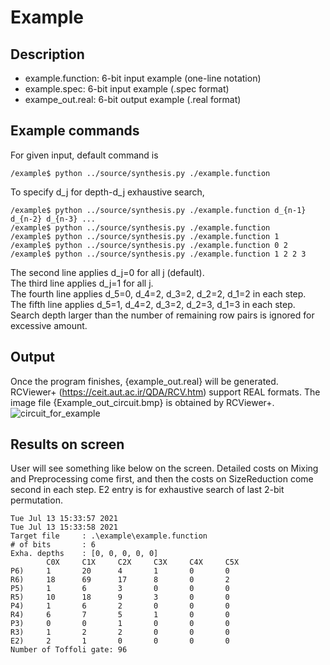 # Example
## Description

- example.function: 6-bit input example (one-line notation)
- example.spec: 6-bit input example (.spec format)
- exampe_out.real: 6-bit output example (.real format)


## Example commands
For given input, default command is
```
/example$ python ../source/synthesis.py ./example.function
```
To specify d_j for depth-d_j exhaustive search,
```
/example$ python ../source/synthesis.py ./example.function d_{n-1} d_{n-2} d_{n-3} ...
/example$ python ../source/synthesis.py ./example.function
/example$ python ../source/synthesis.py ./example.function 1
/example$ python ../source/synthesis.py ./example.function 0 2
/example$ python ../source/synthesis.py ./example.function 1 2 2 3
```
The second line applies d_j=0 for all j (default).  
The third line applies d_j=1 for all j.  
The fourth line applies d_5=0, d_4=2, d_3=2, d_2=2, d_1=2 in each step.  
The fifth line applies d_5=1, d_4=2, d_3=2, d_2=3, d_1=3 in each step.  
Search depth larger than the number of remaining row pairs is ignored for excessive amount.  

## Output
Once the program finishes, {example_out.real} will be generated.
RCViewer+ (https://ceit.aut.ac.ir/QDA/RCV.htm) support REAL formats.
The image file {Example_out_circuit.bmp} is obtained by RCViewer+.
![circuit_for_example](./Example_out_circuit.bmp)

## Results on screen
User will see something like below on the screen.
Detailed costs on Mixing and Preprocessing come first, and then the costs on SizeReduction come second in each step. E2 entry is for exhaustive search of last 2-bit permutation.
```
Tue Jul 13 15:33:57 2021
Tue Jul 13 15:33:58 2021
Target file     : .\example\example.function
# of bits       : 6
Exha. depths    : [0, 0, 0, 0, 0]
        C0X     C1X     C2X     C3X     C4X     C5X
P6)     1       20      4       1       0       0
R6)     18      69      17      8       0       2
P5)     1       6       3       0       0       0
R5)     10      18      9       3       0       0
P4)     1       6       2       0       0       0
R4)     6       7       5       1       0       0
P3)     0       0       1       0       0       0
R3)     1       2       2       0       0       0
E2)     2       1       0       0       0       0
Number of Toffoli gate: 96
```
